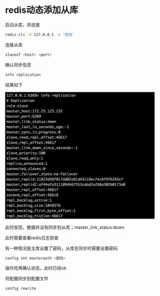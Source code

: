 # redis动态添加从库

启动从库，并连接

```bash
redis-cli -h 127.0.0.1 -a '密码'
```

连接从库

```bash
slaveof <host> <port>
```

确认同步信息

```bash
info replication
```

结果如下

![](<../.gitbook/assets/image (1) (1).png>)

此时发现，数据并没有同步到从库；master\_link\_status:down

此时需要查看redis日志排查

有一种情况是主库设置了密码，从库在同步时需要设置密码

```bash
config set masterauth <密码>
```

操作完再确认状态，此时已经ok

将配置同步到配置文件

```bash
config rewrite
```
